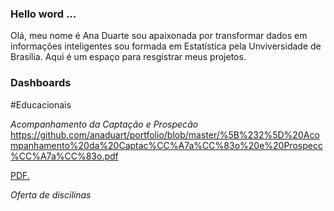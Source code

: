 
### Hello word ...

Olá, meu nome é Ana Duarte sou apaixonada por transformar dados em informações inteligentes sou formada em Estatística pela Unviversidade de Brasília. Aqui é um espaço para resgistrar meus projetos.

### Dashboards

#Educacionais


*Acompanhamento da Captação e Prospecão*
https://github.com/anaduart/portfolio/blob/master/%5B%232%5D%20Acompanhamento%20da%20Captac%CC%A7a%CC%83o%20e%20Prospecc%CC%A7a%CC%83o.pdf

<a href="portfolio/[#2] Acompanhamento da Captação e Prospecção.pdf" target="_blank"> PDF.</a>

*Oferta de discilinas*



